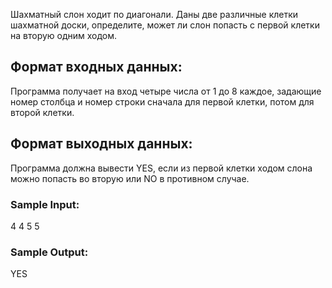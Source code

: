 Шахматный слон ходит по диагонали. Даны две различные клетки шахматной доски, определите, может ли слон попасть с первой клетки на вторую одним ходом.

## Формат входных данных:
Программа получает на вход четыре числа от 1 до 8 каждое, задающие номер столбца и номер строки сначала для первой клетки, потом для второй клетки.
## Формат выходных данных:
Программа должна вывести YES, если из первой клетки ходом слона можно попасть во вторую или NO в противном случае.
### Sample Input:

4
4
5
5
### Sample Output:

YES
